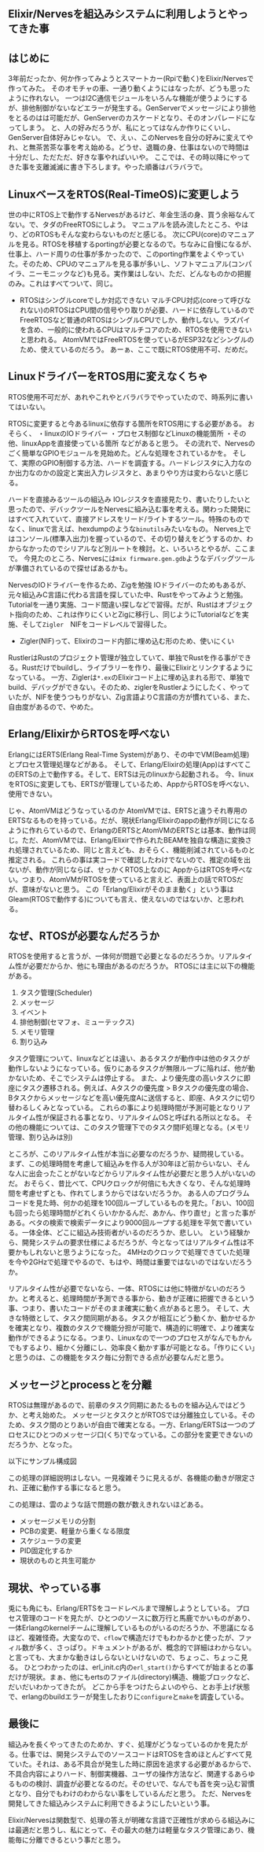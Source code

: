 Elixir/Nervesを組込みシステムに利用しようとやってきた事
-----

はじめに
-----
3年前だったか、何か作ってみようとスマートカー(Rpiで動く)をElixir/Nervesで作ってみた。
そのオモチャの車、一通り動くようにはなったが、どうも思ったように作れない。
一つはI2C通信モジュールをいろんな機能が使うようにするが、排他制御がないなどエラーが発生する。GenServerでメッセージにより排他をとるのはは可能だが、GenServerのカスケードとなり、そのオンパレードになってしまう。
と、人の好みだろうが、私にとってはなんか作りにくいし、GenServer自体好みじゃない。
で、えぃ、このNervesを自分の好みに変えてやれ、と無茶苦茶な事を考え始める。どうせ、退職の身、仕事はないので時間は十分だし、ただただ、好きな事やればいいや。
ここでは、その時以降にやってきた事を支離滅滅に書き下ろします。やった順番はバラバラで。

LinuxベースをRTOS(Real-TimeOS)に変更しよう
-----

世の中にRTOS上で動作するNervesがあるけど、年金生活の身、買う余裕なんてない。で、タダのFreeRTOSにしよう。
マニュアルを読み流したところ、やはり、どのRTOSもそんな変わらないものだと感じる。
次にCPU(core)のマニュアルを見る。RTOSを移植するportingが必要となるので。ちなみに自慢になるが、仕事上、ハード周りの仕事が多かったので、このporting作業をよくやっていた。そのため、CPUのマニュアルを見る事が多いし、ソフトマニュアル(コンパイラ、ニーモニックなど)も見る。実作業はしない、ただ、どんなものかの把握のみ。これはすべてついて、同じ。

- RTOSはシングルcoreでしか対応できない
マルチCPU対応(coreって呼びなれない)のRTOSはCPU間の信号やり取りが必要、ハードに依存しているのでFreeRTOSなど普通のRTOSはシングルCPUでしか、動作しない。ラズパイを含め、一般的に使われるCPUはマルチコアのため、RTOSを使用できないと思われる。
AtomVMではFreeRTOSを使っているがESP32などシングルのため、使えているのだろう。
あーぁ、ここで既にRTOS使用不可、だめだ。

LinuxドライバーをRTOS用に変えなくちゃ
----
RTOS使用不可だが、あれやこれやとバラバラでやっていたので、時系列に書いてはいない。

RTOSに変更すると今あるlinuxに依存する箇所をRTOS用にする必要がある。
おそらく、
・linuxのIOドライバー
・プロセス制御などLinuxの機能箇所
・その他、linuxAppを直接使っている箇所
などがあると思う。
その流れで、Nervesのごく簡単なGPIOモジュールを見始めた。どんな処理をされているかを。
そして、実際のGPIO制御する方法、ハードを調査する。ハードレジスタに入力なのか出力なのかの設定と実出入力レジスタと、あまりやり方は変わらないと感じる。

ハードを直接みるツールの組込み
IOレジスタを直接見たり、書いたりしたいと思ったので、デバックツールをNervesに組み込む事を考える。関わった開発にはすべて入れていて、直接アドレスをリード/ライトするツール。特殊のものでなく、linuxで言えば、hexdumpのような`binutils`みたいなもの。
Nerves上ではコンソール(標準入出力)を握っているので、その切り替えをどうするのか、わからなかったのでシリアルなど別ルートを検討。と、いろいろとやるが、ここまで。
今見たのところ、Nervesには`mix firmware.gen.gdb`ようなデバッグツールが準備されているので探せばあるかも。

NervesのIOドライバーを作るため、Zigを勉強
IOドライバーのためもあるが、元々組込みC言語に代わる言語を探していた中、Rustをやってみようと勉強。Tutorialを一通り実施、コード間違い探しなどで習得。だが、Rustはオブジェクト指向のため、これは作りにくいとZigに移行し、同じようにTutorialなどを実施、そして`Zigler`　NIFをコードレベルで習得した。

- Zigler(NIF)って、Elixirのコード内部に埋め込む形のため、使いにくい

RustlerはRustのプロジェクト管理が独立していて、単独でRustを作る事ができる。Rustだけでbuildし、ライブラリーを作り、最後にElixirとリンクするようになっている。
一方、Ziglerは`*.ex`のElixirコード上に埋め込まれる形で、単独でbuild、デバッグができない。そのため、ziglerをRustlerようにしたく、やっていたが、NIFを使うつもりがない、Zig言語よりC言語の方が慣れている、また、自由度があるので、やめた。

Erlang/ElixirからRTOSを呼べない
----
ErlangにはERTS(Erlang Real-Time System)があり、その中でVM(Beam処理)とプロセス管理処理などがある。
そして、Erlang/Elixirの処理(App)はすべてこのERTSの上で動作する。そして、ERTSは元のlinuxから起動される。
今、linuxをRTOSに変更しても、ERTSが管理しているため、AppからRTOSを呼べない、使用できない。

じゃ、AtomVMはどうなっているのか
AtomVMでは、ERTSと違うそれ専用のERTSなるものを持っている。だが、現状Erlang/Elixirのappの動作が同じになるように作れらているので、ErlangのERTSとAtomVMのERTSとは基本、動作は同じ。ただ、AtomVMでは、Erlang/Elixirで作られたBEAMを独自な構造に変換され処理されているため、同じと言えども、おそらく、機能削減されているものと推定される。
これらの事は実コードで確認したわけでないので、推定の域を出ないが、動作が同じならば、せっかくRTOS上なのに AppからはRTOSを呼べない。つまり、AtomVMがRTOSを使っていると言えど、表面上の話でRTOSだが、意味がないと思う。
この「Erlang/Elixirがそのまま動く」という事はGleam(RTOSで動作する)についても言え、使えないのではないか、と思われる。

なぜ、RTOSが必要なんだろうか
----
RTOSを使用すると言うが、一体何が問題で必要となるのだろうか。リアルタイム性が必要だからか、他にも理由があるのだろうか。
RTOSには主に以下の機能がある。
1. タスク管理(Scheduler)
2. メッセージ 
3. イベント
4. 排他制御(セマフォ、ミューテックス)
5. メモリ管理
6. 割り込み

タスク管理について、linuxなどとは違い、あるタスクが動作中は他のタスクが動作しないようになっている。仮りにあるタスクが無限ルーブに陥れば、他が動かないため、そこでシステムは停止する。
また、より優先度の高いタスクに即座にタスク遷移される。例えば、Aタスクの優先度 > Bタスクの優先度の場合、Bタスクからメッセージなどを高い優先度Aに送信すると、即座、Aタスクに切り替わるしくみとなっている。
これらの事により処理時間が予測可能となりリアルタイム性が保証される事となり、リアルタイムOSと呼ばれる所以となる。
その他の機能については、このタスク管理下でのタスク間IF処理となる。(メモリ管理、割り込みは別)

ところが、このリアルタイム性が本当に必要なのだろうか、疑問視している。
まず、この処理時間を考慮して組込みを作る人が30年ほど前からいない、そんな人に出会ったことがないなどからリアルタイム性が必要だと思う人がいないのだ。
おそらく、昔比べて、CPUクロックが何倍にも大きくなり、そんな処理時間を考慮せずとも、作れてしまうからではないだろうか。
ある人のプログラムコードを見た時、何かの処理を100回ルーブしているものを見た。「おい、100回も回ったら処理時間がどれくらいかかるんだ、あかん、作り直せ」と言った事がある。ベタの検索で検索データにより9000回ループする処理を平気で書いている。一体全体、どこに組込み技術者がいるのだろうか、悲しい。
という経験から、開発システムの要求仕様によるだろうが、今となってはリアルタイム性は不要かもしれないと思うようになった。
4MHzのクロックで処理できていた処理を今や2GHzで処理でやるので、もはや、時間は重要ではないのではないだろうか。

リアルタイム性が必要でないなら、一体、RTOSには他に特徴がないのだろうか。と考えると、処理時間が予測できる事から、動きが正確に把握できるという事、つまり、書いたコードがそのまま確実に動く点があると思う。
そして、大きな特徴として、タスク間同期がある。タスクが相互にどう動くか、動かせるかを確実となり、複数のタスクで機能分担が可能で、構造的に明確で、より確実な動作ができるようになる。つまり、Linuxなので一つのプロセスがなんでもかんでもするより、細かく分離にし、効率良く動かす事が可能となる。「作りにくい」と思うのは、この機能をタスク毎に分割できる点が必要なんだと思う。

メッセージとprocessとを分離
----
RTOSは無理があるので、前章のタスク同期にあたるものを組み込んではどうか、と考え始めた。
メッセージとタスクとがRTOSでは分離独立している。そのため、タスク間のとりあいが自由で確実となる。一方、Erlang/ERTSは一つのプロセスにひとつのメッセージ口(くち)でなっている。この部分を変更できないのだろうか、となった。

以下にサンプル構成図



この処理の詳細説明はしない。一見複雑そうに見えるが、各機能の動きが限定され、正確に動作する事になると思う。

この処理は、雲のような話で問題の数が数えきれないほどある。
* メッセージメモリの分割
* PCBの変更、軽量から重くなる限度
* スケジューラの変更
* PID固定化するか
* 現状のものと共生可能か

現状、やっている事
-----
兎にも角にも、Erlang/ERTSをコードレベルまで理解しようとしている。
プロセス管理のコードを見たが、ひとつのソースに数万行と馬鹿でかいものがあり、一体Erlangのkernelチームに理解しているものがいるのだろうか、不思議になるほど、複雑怪奇。大変なので、`cflow`で構造だけでもわかるかと使ったが、ファィル数が多く、さっぱり。ドキュメントがあるが、概念的で詳細はわからない。と言っても、大まかな動きはしらないといけないので、ちょっこ、ちょっこ見る。
ひとつわかったのは、erl_init.c内の`erl_start()`からすべてが始まるとの事だけが現状。まぁ、他にもertsのファイル(directory)構造、機能ブロックなど、だいだいわかってきたが。
どこから手をつけたらよいのやら、とお手上げ状態で、erlangのbuildエラーが発生したおりに`configure`と`make`を調査している。

最後に
----
組込みを長くやってきたのためか、すぐ、処理がどうなっているのかを見たがる。仕事では、開発システムでのソースコードはRTOSを含めほとんどすべて見ていた。それは、ある不具合が発生した時に原因を追求する必要があるからで、不具合内容によりハード、制御実機器、ユーザの操作方法など、関連するあらゆるものの検討、調査が必要となるのだ。そのせいで、なんでも首を突っ込む習慣となり、自分でもわけのわからない事をしているんだと思う。
ただ、Nervesを開発してきた組込みシステムに利用できるようにしたいという事。

Elixir/Nervesは関数型で、処理の答えが明確な言語で正確性が求めらる組込みには最適だと思うし、私にとって、その最大の魅力は軽量なタスク管理にあり、機能毎に分離できるという事だと思う。
